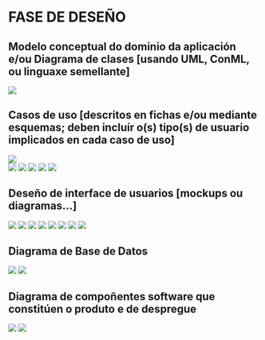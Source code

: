 # FASE DE DESEÑO

## Modelo conceptual do dominio da aplicación e/ou Diagrama de clases [usando UML, ConML, ou linguaxe semellante]
![](doc/img/DiagramaClases.png)
## Casos de uso [descritos en fichas e/ou mediante esquemas; deben incluír o(s) tipo(s) de usuario implicados en cada caso de uso]
![](doc/img/CasosUso1.png)  
![](doc/img/CasosUso2.png)
![](doc/img/CasosUso3.png)
![](doc/img/CasosUso4.png)
![](doc/img/CasosUso5.png)
![](doc/img/CasosUso6.png)
## Deseño de interface de usuarios [mockups ou diagramas...]
![](doc/img/mockups1.png)
![](doc/img/mockups2.png)
![](doc/img/mockups3.png)
![](doc/img/mockups4.png)
![](doc/img/mockups5.png)
![](doc/img/mockups6.png)
![](doc/img/mockups7.png)
![](doc/img/mockups8.png)
## Diagrama de Base de Datos
![](doc/img/E_R_BancoTempo.png)
![](doc/img/EsquemaRelacional.png)
## Diagrama de compoñentes software que constitúen o produto e de despregue

![](doc/img/D_Componentes_D.png)
![](doc/img/D_Componentes_P.png)
